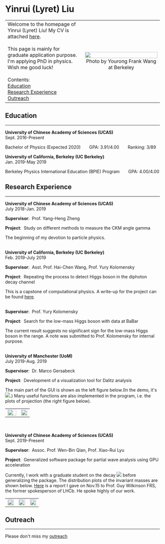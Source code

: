 # Yinrui (Lyret) Liu

<table border="0">
  <tr>
    <td width="50%">
      Welcome to the homepage of Yinrui (Lyret) Liu! My CV is attached <a href="https://yinruiliu.github.io/CV_Yinrui_Liu.pdf">here</a>.<br><br>This page is mainly for graduate application purpose. I'm applying PhD in physics. Wish me good luck! <br><br>Contents:<br><a href="#Education">Education</a><br><a href="#Research Experience">Research Experience</a><br><a href="#Outreach">Outreach</a>
    </td>
    <td width="50%">
      <img src="https://yinruiliu.github.io/photo.jpg" width="100%"> 
      <center>Photo by Yourong Frank Wang at Berkeley</center>
    </td>
  </tr>
</table>

<a name="Education"></a>

## Education
---
**University of Chinese Academy of Sciences (UCAS)** &emsp;&emsp;&emsp;&emsp;&emsp;&emsp;&emsp;&emsp;&emsp;&emsp;Sept. 2016-Present

Bachelor of Physics (Expected 2020)&emsp;&emsp;GPA: 3.91/4.00&emsp;&emsp;Ranking: 3/89 

**University of California, Berkeley (UC Berkeley)**&emsp;&emsp;&emsp;&emsp;&emsp;&emsp;&emsp;&emsp;&emsp;&emsp;&emsp;&emsp;Jan. 2019-May 2019

Berkeley Physics International Education (BPIE) Program&emsp;&emsp;GPA: 4.00/4.00 

<a name="Research Experience"></a>

## Research Experience
---
**University of Chinese Academy of Sciences (UCAS)**&emsp;&emsp;&emsp;&emsp;&emsp;&emsp;&emsp;&emsp;&emsp;&emsp;July 2018-Jan. 2019

<b>Supervisor</b>: &nbsp;Prof. Yang-Heng Zheng

<b>Project</b>: &nbsp;Study on different methods to measure the CKM angle gamma

The beginning of my devotion to particle physics.<br/><br/>

**University of California, Berkeley (UC Berkeley)**&emsp;&emsp;&emsp;&emsp;&emsp;&emsp;&emsp;&emsp;&emsp;&emsp;&emsp;&emsp;Feb. 2019-July 2019

<b>Supervisor</b>: &nbsp;Asst. Prof. Hai-Chen Wang, Prof. Yury Kolomensky

<b>Project</b>: &nbsp;Repeating the process to detect Higgs boson in the diphoton decay channel

This is a capstone of computational physics. A write-up for the project can be found [here](https://yinruiliu.github.io/lyret_Capstone_writeup-1.pdf). <br/><br/>

<b>Supervisor</b>: &nbsp;Prof. Yury Kolomensky

<b>Project</b>: &nbsp;Search for the low-mass Higgs boson with data at BaBar

The current result suggests no significant sign for the low-mass Higgs boson in the range. A note was submitted to Prof. Kolomensky for internal purpose.<br/><br/>

**University of Manchester (UoM)**&emsp;&emsp;&emsp;&emsp;&emsp;&emsp;&emsp;&emsp;&emsp;&emsp;&emsp;&emsp;&emsp;&emsp;&emsp;&emsp;&emsp;&emsp;&emsp;July 2019-Aug. 2019

<b>Supervisor</b>: &nbsp;Dr. Marco Gersabeck

<b>Project</b>: &nbsp;Development of a visualization tool for Dalitz analysis

The main part of the GUI is shown as the left figure below.(In the demo, it's ![](http://latex.codecogs.com/gif.latex?D^0\rightarrow\pi^0\pi^+\pi^-).) Many useful functions are also implemented in the program, i.e. the plots of projection (the right figure below).
<table border="0">
  <tr>
    <td width="55%">
      <img src="https://yinruiliu.github.io/1.png" width="100%"> 
    </td>
    <td width="45%">
      <img src="https://yinruiliu.github.io/5.png" width="100%"> 
    </td>
  </tr>
</table>

<br/><br/>
**University of Chinese Academy of Sciences (UCAS)**&emsp;&emsp;&emsp;&emsp;&emsp;&emsp;&emsp;&emsp;&emsp;&emsp;Sept. 2019-Present

<b>Supervisor</b>: &nbsp;Assoc. Prof. Wen-Bin Qian, Prof. Xiao-Rui Lyu

<b>Project</b>: &nbsp;Generalized software package for partial wave analysis using GPU acceleration

Currently, I work with a graduate student on the decay ![](http://latex.codecogs.com/gif.latex?e^+e^-\rightarrow\gamma\rightarrow\\,D^{*-}\pi^+D^{*0}) before generalizing the package. The distribution plots of the invariant masses are shown below. [Here](https://yinruiliu.github.io/Generalized_Software_Package_for_Partial_Wave_Analysis.pdf) is a report I gave on Nov.15 to Prof. Guy Wilkinson FRS, the former spokesperson of LHCb. He spoke highly of our work. 
<table border="0">
  <tr>
    <td width="33%">
      <img src="https://yinruiliu.github.io/m1.png" width="100%"> 
    </td>
    <td width="33%">
      <img src="https://yinruiliu.github.io/m2.png" width="100%"> 
    </td>
    <td width="33%">
      <img src="https://yinruiliu.github.io/m3.png" width="100%"> 
    </td>
  </tr>
</table>

<a name="Outreach"></a>

## Outreach
---
Please don't miss my [outreach](https://yinruiliu.github.io/outreach.html)
